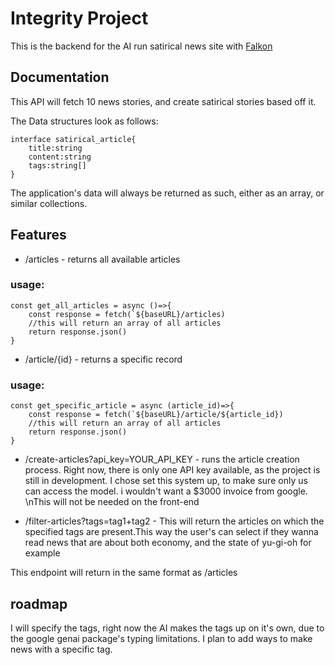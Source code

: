 
# Integrity Project

This is the backend for the AI run satirical news site with [Falkon](https://github.com/falkon2)
## Documentation
This API will fetch 10 news stories, and create satirical stories based off it.

The Data structures look as follows:
```
interface satirical_article{
    title:string
    content:string
    tags:string[]
}
```
The application's data will always be returned as such, either as an array, or similar collections.
## Features

- /articles - returns all available articles
### usage:
```
const get_all_articles = async ()=>{
    const response = fetch(`${baseURL}/articles)
    //this will return an array of all articles
    return response.json()
}
```
- /article/{id} - returns a specific record
### usage:
```
const get_specific_article = async (article_id)=>{
    const response = fetch(`${baseURL}/article/${article_id})
    //this will return an array of all articles
    return response.json()
}
```
- /create-articles?api_key=YOUR_API_KEY - runs the article creation process. Right now, there is only one API key available, as the project is still in development. I chose set this system up, to make sure only us can access the model. i wouldn't want a $3000 invoice from google. \nThis will not be needed on the front-end

- /filter-articles?tags=tag1+tag2 - This will return the articles on which the specified tags are present.This way the user's can select if they wanna read news that are about both economy, and the state of yu-gi-oh for example

This endpoint will return in the same format as /articles

## roadmap

I will specify the tags, right now the AI makes the tags up on it's own, due to the google genai package's typing limitations.
I plan to add ways to make news with a specific tag.